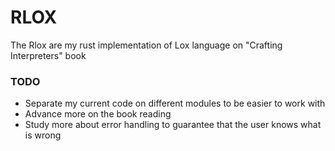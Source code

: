 # RLOX

The Rlox are my rust implementation of Lox language on "Crafting Interpreters" book

### TODO

- Separate my current code on different modules to be easier to work with
- Advance more on the book reading
- Study more about error handling to guarantee that the user knows what is wrong